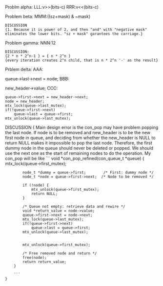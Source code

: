 Problm alpha:
LLL:v>>(bits-c)
RRR:v<<(bits-c)

Problem beta:
MMM:((sz+mask)  & ~mask)

	DISCUSSION
	{1. Because it is power of 2, and then "and" with "negative mask" eliminates the lower bits. "sz + mask" garantees the carriage.}

Problem gamma:
NNN:12

	DISCUSSION:
	{2 * n * 2^n-1 } = { n * 2^n }
	{every iteration creates 2^n child, that is n * 2^n '-' as the result}

Prblem delta:
AAA:

queue->last->next = node;
BBB:

new_header->value;
CCC:

	queue->first->next = new_header->next;
	node = new_header;
	mtx_lock(queue->last_mutex);
	if(!queue->first->next)
		queue->last = queue->first;
	mtx_unlock(queue->last_mutex);

DISCUSSION
	{ 
		Main design error is the con_pop may have problem popping the last node. If node is to be removed and new_header is to be the new first node in queue, and deciding from whether the new_header is NULL to return NULL makes it impossible to pop the last node.
		Therefore, the first dummy node in the queue should never be deleted or popped. We should use the next one as the start of remaining nodes to do the operation.
		My con_pop will be like
		```
		void *con_pop_refined(con_queue_t *queue)
		{
			mtx_lock(queue->first_mutex);

			node_t *dummy = queue->first;        /* First: dummy node */
			node_t *node = queue->first->next;  /* Node to be removed */

			if (!node) {
				mtx_unlock(queue->first_mutex);
				return NULL;
			}

			/* Queue not empty: retrieve data and rewire */
			void *return_value = node->value;
			queue->first->next = node->next;
			mtx_lock(queue->last_mutex);
			if(!queue->first->next)
				queue->last = queue->first;
			mtx_unlock(queue->last_mutex);


			mtx_unlock(queue->first_mutex);

			/* Free removed node and return */
			free(node);
			return return_value;
		}

		```
	}

